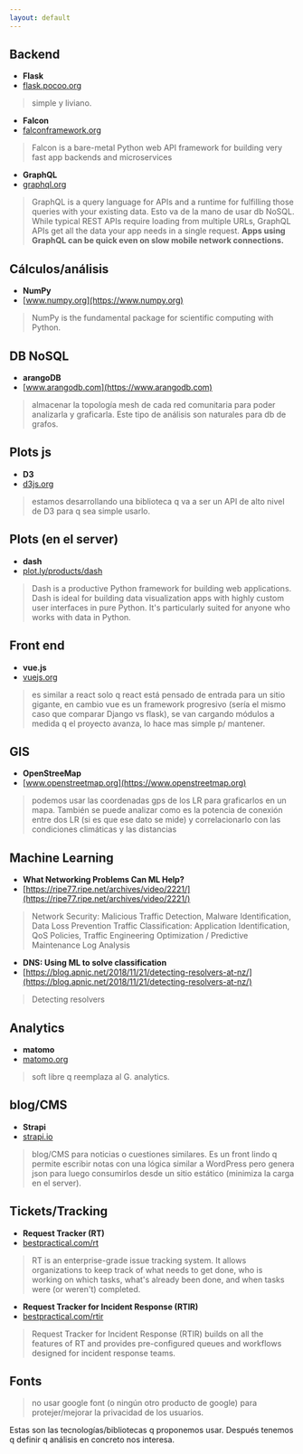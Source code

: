 ```yaml
---
layout: default
---
```


## Backend
* **Flask**
* [flask.pocoo.org](http://flask.pocoo.org)
> simple y liviano.

* **Falcon**
* [falconframework.org](https://falconframework.org)
> Falcon is a bare-metal Python web API framework for building very fast app backends and microservices

* **GraphQL**
* [graphql.org](https://graphql.org)
> GraphQL is a query language for APIs and a runtime for fulfilling those queries with your existing data. Esto va de la mano de usar db NoSQL. While typical REST APIs require loading from multiple URLs, GraphQL APIs get all the data your app needs in a single request. **Apps using GraphQL can be quick even on slow mobile network connections.**

## Cálculos/análisis
* **NumPy**
* [www.numpy.org](https://www.numpy.org)
> NumPy is the fundamental package for scientific computing with Python.

## DB NoSQL
* **arangoDB**
* [www.arangodb.com](https://www.arangodb.com)
> almacenar la topología mesh de cada red comunitaria para poder analizarla y graficarla. Este tipo de análisis son naturales para db de grafos.

## Plots js
* **D3**
* [d3js.org](https://d3js.org)
> estamos desarrollando una biblioteca q va a ser un API de alto nivel de D3 para q sea simple usarlo.

## Plots (en el server)
* **dash**
* [plot.ly/products/dash](https://plot.ly/products/dash/)
> Dash is a productive Python framework for building web applications. Dash is ideal for building data visualization apps with highly custom user interfaces in pure Python. It's particularly suited for anyone who works with data in Python.

## Front end
* **vue.js**
* [vuejs.org](https://vuejs.org)
> es similar a react solo q react está pensado de entrada para un sitio gigante, en cambio vue es un framework progresivo (sería el mismo caso que comparar Django vs flask), se van cargando módulos a medida q el proyecto avanza, lo hace mas simple p/ mantener.

## GIS
* **OpenStreeMap**
* [www.openstreetmap.org](https://www.openstreetmap.org)
> podemos usar las coordenadas gps de los LR para graficarlos en un mapa. También se puede analizar como es la potencia de conexión entre dos LR (si es que ese dato se mide) y correlacionarlo con las condiciones climáticas y las distancias

## Machine Learning
* **What Networking Problems Can ML Help?**
* [https://ripe77.ripe.net/archives/video/2221/](https://ripe77.ripe.net/archives/video/2221/)
> Network Security: Malicious Traffic Detection, Malware Identification, Data Loss Prevention
> Traffic Classification: Application Identification, QoS Policies, Traffic Engineering
> Optimization / Predictive Maintenance
> Log Analysis

* **DNS: Using ML to solve classification**
* [https://blog.apnic.net/2018/11/21/detecting-resolvers-at-nz/](https://blog.apnic.net/2018/11/21/detecting-resolvers-at-nz/)
> Detecting resolvers

## Analytics
* **matomo**
* [matomo.org](https://matomo.org)
> soft libre q reemplaza al G. analytics.

## blog/CMS
* **Strapi**
* [strapi.io](https://strapi.io)
> blog/CMS para noticias o cuestiones similares. Es un front lindo q permite escribir notas con una lógica similar a WordPress pero genera json para luego consumirlos desde un sitio estático (minimiza la carga en el server).

## Tickets/Tracking
* **Request Tracker (RT)**
* [bestpractical.com/rt](https://bestpractical.com/rt)
> RT is an enterprise-grade issue tracking system. It allows organizations
to keep track of what needs to get done, who is working on which tasks,
what's already been done, and when tasks were (or weren't) completed.
* **Request Tracker for Incident Response (RTIR)**
* [bestpractical.com/rtir](https://bestpractical.com/rtir)
> Request Tracker for Incident Response (RTIR) builds on all the features of RT and provides pre-configured queues and workflows designed for incident response teams.

## Fonts
> no usar google font (o ningún otro producto de google) para protejer/mejorar  la privacidad de los usuarios.

Estas son las tecnologías/bibliotecas q proponemos usar. Después tenemos q definir q análisis en concreto nos interesa.
